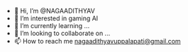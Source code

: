 - 👋 Hi, I’m @NAGAADITHYAV
- 👀 I’m interested in gaming AI
- 🌱 I’m currently learning ...
- 💞️ I’m looking to collaborate on ...
- 📫 How to reach me nagaadithyavuppalapati@gmail.com

<!---
NAGAADITHYAV/NAGAADITHYAV is a ✨ special ✨ repository because its `README.md` (this file) appears on your GitHub profile.
You can click the Preview link to take a look at your changes.
--->
